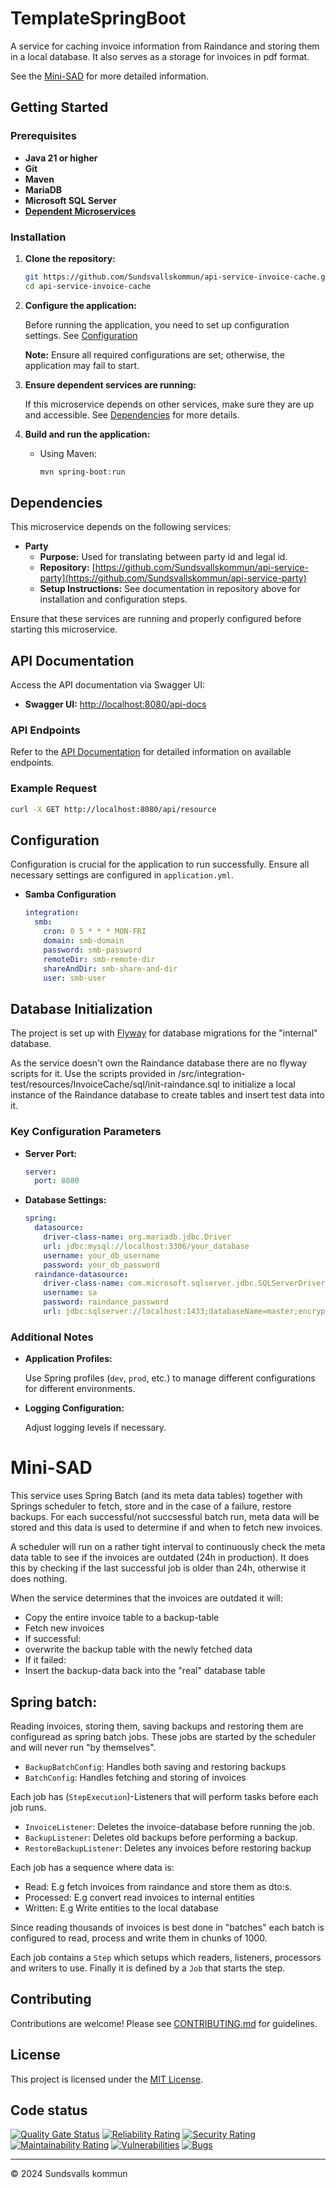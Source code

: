 # TemplateSpringBoot

A service for caching invoice information from Raindance and storing them in a local database.
It also serves as a storage for invoices in pdf format.

See the [Mini-SAD](#Mini-sad) for more detailed information.

## Getting Started

### Prerequisites

- **Java 21 or higher**
- **Git**
- **Maven**
- **MariaDB**
- **Microsoft SQL Server**
- **[Dependent Microservices](#dependencies)**

### Installation

1. **Clone the repository:**

   ```bash
   git https://github.com/Sundsvallskommun/api-service-invoice-cache.git
   cd api-service-invoice-cache
   ```
2. **Configure the application:**

   Before running the application, you need to set up configuration settings.
   See [Configuration](#Configuration)

   **Note:** Ensure all required configurations are set; otherwise, the application may fail to start.

3. **Ensure dependent services are running:**

   If this microservice depends on other services, make sure they are up and accessible.
   See [Dependencies](#dependencies) for more details.

4. **Build and run the application:**

   - Using Maven:

     ```bash
     mvn spring-boot:run
     ```

## Dependencies

This microservice depends on the following services:

- **Party**
  - **Purpose:** Used for translating between party id and legal id.
  - **Repository:** [https://github.com/Sundsvallskommun/api-service-party](https://github.com/Sundsvallskommun/api-service-party)
  - **Setup Instructions:** See documentation in repository above for installation and configuration steps.

Ensure that these services are running and properly configured before starting this microservice.

## API Documentation

Access the API documentation via Swagger UI:

- **Swagger UI:** [http://localhost:8080/api-docs](http://localhost:8080/api-docs)

### API Endpoints

Refer to the [API Documentation](#api-documentation) for detailed information on available endpoints.

### Example Request

```bash
curl -X GET http://localhost:8080/api/resource
```

## Configuration

Configuration is crucial for the application to run successfully. Ensure all necessary settings are configured in
`application.yml`.

- **Samba Configuration**

  ```yaml
  integration:
    smb:
      cron: 0 5 * * * MON-FRI
      domain: smb-domain
      password: smb-password
      remoteDir: smb-remote-dir
      shareAndDir: smb-share-and-dir
      user: smb-user
  ```

## Database Initialization

The project is set up with [Flyway](https://github.com/flyway/flyway) for database migrations for the "internal" database.

As the service doesn't own the Raindance database there are no flyway scripts for it.
Use the scripts provided in /src/integration-test/resources/InvoiceCache/sql/init-raindance.sql to initialize a local
instance of the Raindance database to create tables and insert test data into it.

### Key Configuration Parameters

- **Server Port:**

  ```yaml
  server:
    port: 8080
  ```
- **Database Settings:**

  ```yaml
  spring:
    datasource:
      driver-class-name: org.mariadb.jdbc.Driver
      url: jdbc:mysql://localhost:3306/your_database
      username: your_db_username
      password: your_db_password
    raindance-datasource:
      driver-class-name: com.microsoft.sqlserver.jdbc.SQLServerDriver
      username: sa
      password: raindance_password
      url: jdbc:sqlserver://localhost:1433;databaseName=master;encrypt=false
  ```

### Additional Notes

- **Application Profiles:**

  Use Spring profiles (`dev`, `prod`, etc.) to manage different configurations for different environments.

- **Logging Configuration:**

  Adjust logging levels if necessary.

# Mini-SAD

This service uses Spring Batch (and its meta data tables) together with Springs scheduler to fetch, store and in the
case of a failure, restore backups.
For each successful/not succsessful batch run, meta data will be stored and this data is used to determine if and when
to fetch new invoices.

A scheduler will run on a rather tight interval to continuously check the meta data table to see if the invoices are
outdated (24h in production).
It does this by checking if the last successful job is older than 24h, otherwise it does nothing.

When the service determines that the invoices are outdated it will:

- Copy the entire invoice table to a backup-table
- Fetch new invoices
- If successful:
- overwrite the backup table with the newly fetched data
- If it failed:
- Insert the backup-data back into the "real" database table

## Spring batch:

Reading invoices, storing them, saving backups and restoring them are configuread as spring batch jobs.
These jobs are started by the scheduler and will never run "by themselves".

- `BackupBatchConfig`: Handles both saving and restoring backups
- `BatchConfig`: Handles fetching and storing of invoices

Each job has (`StepExecution`)-Listeners that will perform tasks before each job runs.

- `InvoiceListener`: Deletes the invoice-database before running the job.
- `BackupListener`: Deletes old backups before performing a backup.
- `RestoreBackupListener`: Deletes any invoices before restoring backup

Each job has a sequence where data is:

- Read: E.g fetch invoices from raindance and store them as dto:s.
- Processed: E.g convert read invoices to internal entities
- Written: E.g Write entities to the local database

Since reading thousands of invoices is best done in "batches" each batch is configured to
read, process and write them in chunks of 1000.

Each job contains a `Step` which setups which readers, listeners, processors and writers to use.
Finally it is defined by a `Job` that starts the step.

## Contributing

Contributions are welcome! Please
see [CONTRIBUTING.md](https://github.com/Sundsvallskommun/.github/blob/main/.github/CONTRIBUTING.md) for guidelines.

## License

This project is licensed under the [MIT License](LICENSE).

## Code status

[![Quality Gate Status](https://sonarcloud.io/api/project_badges/measure?project=Sundsvallskommun_api-service-invoice-cache&metric=alert_status)](https://sonarcloud.io/summary/overall?id=Sundsvallskommun_api-service-invoice-cache)
[![Reliability Rating](https://sonarcloud.io/api/project_badges/measure?project=Sundsvallskommun_api-service-invoice-cache&metric=reliability_rating)](https://sonarcloud.io/summary/overall?id=Sundsvallskommun_api-service-invoice-cache)
[![Security Rating](https://sonarcloud.io/api/project_badges/measure?project=Sundsvallskommun_api-service-invoice-cache&metric=security_rating)](https://sonarcloud.io/summary/overall?id=Sundsvallskommun_api-service-invoice-cache)
[![Maintainability Rating](https://sonarcloud.io/api/project_badges/measure?project=Sundsvallskommun_api-service-invoice-cache&metric=sqale_rating)](https://sonarcloud.io/summary/overall?id=Sundsvallskommun_api-service-invoice-cache)
[![Vulnerabilities](https://sonarcloud.io/api/project_badges/measure?project=Sundsvallskommun_api-service-invoice-cache&metric=vulnerabilities)](https://sonarcloud.io/summary/overall?id=Sundsvallskommun_api-service-invoice-cache)
[![Bugs](https://sonarcloud.io/api/project_badges/measure?project=Sundsvallskommun_api-service-invoice-cache&metric=bugs)](https://sonarcloud.io/summary/overall?id=Sundsvallskommun_api-service-invoice-cache)

---

© 2024 Sundsvalls kommun

